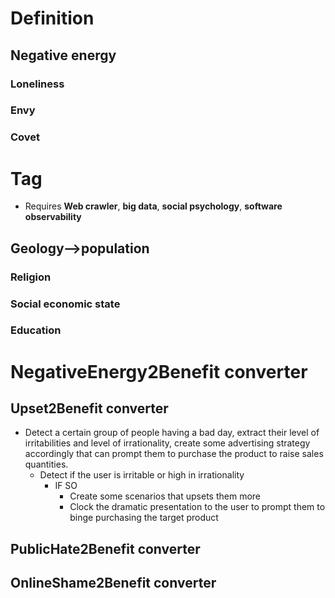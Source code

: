 # Definition
## Negative energy
### Loneliness
### Envy
### Covet
### 

# Tag
- Requires **Web crawler**, **big data**, **social psychology**, **software observability**
## Geology-->population
### Religion
### Social economic state
### Education


# NegativeEnergy2Benefit converter

## Upset2Benefit converter
- Detect a certain group of people having a bad day, extract their level of irritabilities and level of irrationality, create some advertising strategy accordingly that can prompt them to purchase the product to raise sales quantities.
  - Detect if the user is irritable or high in irrationality
    - IF SO
      - Create some scenarios that upsets them more
      - Clock the dramatic presentation to the user to prompt them to binge purchasing the target product

## PublicHate2Benefit converter

## OnlineShame2Benefit converter

